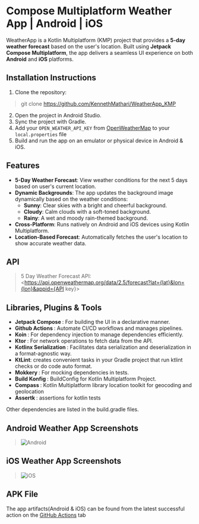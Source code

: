 # Compose Multiplatform Weather App | Android | iOS
WeatherApp is a Kotlin Multiplatform (KMP) project that provides a **5-day weather forecast** based on the user's location. Built using **Jetpack Compose Multiplatform**, the app delivers a seamless UI experience on both **Android** and **iOS** platforms.

## Installation Instructions
1. Clone the repository:
> git clone <https://github.com/KennethMathari/WeatherApp_KMP>
2. Open the project in Android Studio.
3. Sync the project with Gradle.
4. Add your `OPEN_WEATHER_API_KEY` from [OpenWeatherMap](https://openweathermap.org/) to your `local.properties` file
5. Build and run the app on an emulator or physical device in Android & iOS.

## Features
- **5-Day Weather Forecast**: View weather conditions for the next 5 days based on user's current location.
- **Dynamic Backgrounds**: The app updates the background image dynamically based on the weather conditions:
  - **Sunny**: Clear skies with a bright and cheerful background.
  - **Cloudy**: Calm clouds with a soft-toned background.
  - **Rainy**: A wet and moody rain-themed background.
- **Cross-Platform**: Runs natively on Android and iOS devices using Kotlin Multiplatform.
- **Location-Based Forecast**: Automatically fetches the user's location to show accurate weather data.

## API
> 5 Day Weather Forecast API: <https://api.openweathermap.org/data/2.5/forecast?lat={lat}&lon={lon}&appid={API key}>

## Libraries, Plugins & Tools
- <b>Jetpack Compose </b>: For building the UI in a declarative manner.
- <b> Github Actions </b>: Automate CI/CD workflows and manages pipelines.
- <b>Koin </b>: For dependency injection to manage dependencies efficiently.
- <b>Ktor </b>: For network operations to fetch data from the API.
- <b>Kotlinx Serialization </b>: Facilitates data serialization and deserialization in a format-agnostic way.
- <b>KtLint</b>: creates convenient tasks in your Gradle project that run ktlint checks or do code auto format.
- <b>Mokkery </b>: For mocking dependencies in tests.
- <b>Build Konfig </b> : BuildConfig for Kotlin Multiplatform Project.
- <b>Compass </b> : Kotlin Multiplatform library location toolkit for geocoding and geolocation
- <b>Assertk </b> : assertions for kotlin tests

Other dependencies are listed in the build.gradle files.

## Android Weather App Screenshots
> ![Android](https://github.com/user-attachments/assets/c7f6b667-7ecf-41b3-a459-210c137477a2)

## iOS Weather App Screenshots
> ![iOS](https://github.com/user-attachments/assets/e2019086-147d-4849-a627-313b6d0144bb)

## APK File
The app artifacts(Android & iOS) can be found from the latest successful action on the [GitHub Actions](https://github.com/KennethMathari/WeatherApp_KMP/actions) tab

